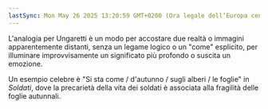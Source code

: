```yaml
---
lastSync: Mon May 26 2025 13:20:59 GMT+0200 (Ora legale dell’Europa centrale)
---
```

L'analogia per Ungaretti è un modo per accostare due realtà o immagini apparentemente distanti, senza un legame logico o un "come" esplicito, per illuminare improvvisamente un significato più profondo o suscita un emozione.

Un esempio celebre è "Si sta come / d'autunno / sugli alberi / le foglie" in *Soldati*, dove la precarietà della vita dei soldati è associata alla fragilità delle foglie autunnali.